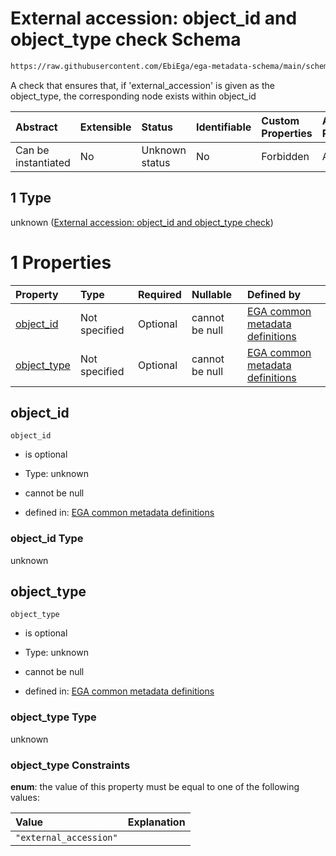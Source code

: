 # External accession: object\_id and object\_type check Schema

```txt
https://raw.githubusercontent.com/EbiEga/ega-metadata-schema/main/schemas/EGA.common-definitions.json#/definitions/object-id-and-object-type-check/anyOf/1
```

A check that ensures that, if 'external\_accession' is given as the object\_type, the corresponding node exists within object\_id

| Abstract            | Extensible | Status         | Identifiable | Custom Properties | Additional Properties | Access Restrictions | Defined In                                                                                           |
| :------------------ | :--------- | :------------- | :----------- | :---------------- | :-------------------- | :------------------ | :--------------------------------------------------------------------------------------------------- |
| Can be instantiated | No         | Unknown status | No           | Forbidden         | Allowed               | none                | [EGA.common-definitions.json\*](../../../schemas/EGA.common-definitions.json "open original schema") |

## 1 Type

unknown ([External accession: object\_id and object\_type check](ega-12-definitions-check-that-the-object_ids-accession-pattern-and-object_type-match-anyof-external-accession-object_id-and-object_type-check.md))

# 1 Properties

| Property                     | Type          | Required | Nullable       | Defined by                                                                                                                                                                                                                                                                                                                                                                                     |
| :--------------------------- | :------------ | :------- | :------------- | :--------------------------------------------------------------------------------------------------------------------------------------------------------------------------------------------------------------------------------------------------------------------------------------------------------------------------------------------------------------------------------------------- |
| [object\_id](#object_id)     | Not specified | Optional | cannot be null | [EGA common metadata definitions](ega-12-definitions-check-that-the-object_ids-accession-pattern-and-object_type-match-anyof-external-accession-object_id-and-object_type-check-properties-object_id.md "https://raw.githubusercontent.com/EbiEga/ega-metadata-schema/main/schemas/EGA.common-definitions.json#/definitions/object-id-and-object-type-check/anyOf/1/properties/object_id")     |
| [object\_type](#object_type) | Not specified | Optional | cannot be null | [EGA common metadata definitions](ega-12-definitions-check-that-the-object_ids-accession-pattern-and-object_type-match-anyof-external-accession-object_id-and-object_type-check-properties-object_type.md "https://raw.githubusercontent.com/EbiEga/ega-metadata-schema/main/schemas/EGA.common-definitions.json#/definitions/object-id-and-object-type-check/anyOf/1/properties/object_type") |

## object\_id



`object_id`

*   is optional

*   Type: unknown

*   cannot be null

*   defined in: [EGA common metadata definitions](ega-12-definitions-check-that-the-object_ids-accession-pattern-and-object_type-match-anyof-external-accession-object_id-and-object_type-check-properties-object_id.md "https://raw.githubusercontent.com/EbiEga/ega-metadata-schema/main/schemas/EGA.common-definitions.json#/definitions/object-id-and-object-type-check/anyOf/1/properties/object_id")

### object\_id Type

unknown

## object\_type



`object_type`

*   is optional

*   Type: unknown

*   cannot be null

*   defined in: [EGA common metadata definitions](ega-12-definitions-check-that-the-object_ids-accession-pattern-and-object_type-match-anyof-external-accession-object_id-and-object_type-check-properties-object_type.md "https://raw.githubusercontent.com/EbiEga/ega-metadata-schema/main/schemas/EGA.common-definitions.json#/definitions/object-id-and-object-type-check/anyOf/1/properties/object_type")

### object\_type Type

unknown

### object\_type Constraints

**enum**: the value of this property must be equal to one of the following values:

| Value                  | Explanation |
| :--------------------- | :---------- |
| `"external_accession"` |             |
